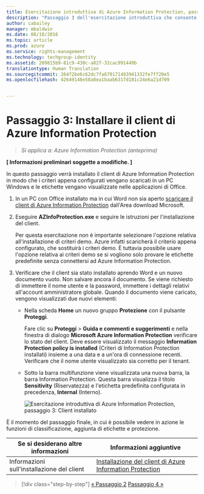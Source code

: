 ```yaml
---
title: Esercitazione introduttiva di Azure Information Protection, passaggio 3 | Azure Rights Management
description: "Passaggio 3 dell'esercitazione introduttiva che consente di provare rapidamente Microsoft Azure Information Protection nell'organizzazione. L'esercitazione è articolata in 4 passaggi, eseguibili in meno di 15 minuti."
author: cabailey
manager: mbaldwin
ms.date: 08/10/2016
ms.topic: article
ms.prod: azure
ms.service: rights-management
ms.technology: techgroup-identity
ms.assetid: 209815b9-81c9-430c-a82f-32cac991449b
translationtype: Human Translation
ms.sourcegitcommit: 264f2be6c62dc7fa670171493941332fe7ff20e5
ms.openlocfilehash: 42649148e58a8ea1baab6317d181c24e6a21d709


---
```


# Passaggio 3: Installare il client di Azure Information Protection 

>*Si applica a: Azure Information Protection (anteprima)*

**[ Informazioni preliminari soggette a modifiche. ]**

In questo passaggio verrà installato il client di Azure Information Protection in modo che i criteri appena configurati vengano scaricati in un PC Windows e le etichette vengano visualizzate nelle applicazioni di Office. 

1. In un PC con Office installato ma in cui Word non sia aperto [scaricare il client di Azure Information Protection](https://www.microsoft.com/en-us/download/details.aspx?id=53018) dall'Area download Microsoft. 

2. Eseguire **AZInfoProtection.exe** e seguire le istruzioni per l'installazione del client.

    Per questa esercitazione non è importante selezionare l'opzione relativa all'installazione di criteri demo. Azure infatti scaricherà il criterio appena configurato, che sostituirà i criteri demo. È tuttavia possibile usare l'opzione relativa ai criteri demo se si vogliono solo provare le etichette predefinite senza connettersi ad Azure Information Protection. 

3. Verificare che il client sia stato installato aprendo Word e un nuovo documento vuoto. Non salvare ancora il documento. Se viene richiesto di immettere il nome utente e la password, immettere i dettagli relativi all'account amministratore globale. Quando il documento viene caricato, vengono visualizzati due nuovi elementi:

    - Nella scheda **Home** un nuovo gruppo **Protezione** con il pulsante **Proteggi**.

        Fare clic su **Proteggi** > **Guida e commenti e suggerimenti** e nella finestra di dialogo **Microsoft Azure Information Protection** verificare lo stato del client. Deve essere visualizzato il messaggio **Information Protection policy is installed** (Criteri di Information Protection installati) insieme a una data e a un'ora di connessione recenti. Verificare che il nome utente visualizzato sia corretto per il tenant.

    - Sotto la barra multifunzione viene visualizzata una nuova barra, la barra Information Protection. Questa barra visualizza il titolo **Sensitivity** (Riservatezza) e l'etichetta predefinita configurata in precedenza, **Internal** (Interno). 
    
        ![Esercitazione introduttiva di Azure Information Protection, passaggio 3: Client installato](../media/word2013-callouts2.png)

È il momento del passaggio finale, in cui è possibile vedere in azione le funzioni di classificazione, aggiunta di etichette e protezione.

|Se si desiderano altre informazioni|Informazioni aggiuntive|
|--------------------------------|--------------------------|
|Informazioni sull'installazione del client|[Installazione del client di Azure Information Protection](info-protect-client.md)|


>[!div class="step-by-step"]
[&#171; Passaggio 2](infoprotect-tutorial-step2.md)
[Passaggio 4 &#187;](infoprotect-tutorial-step4.md)


<!--HONumber=Aug16_HO2-->



